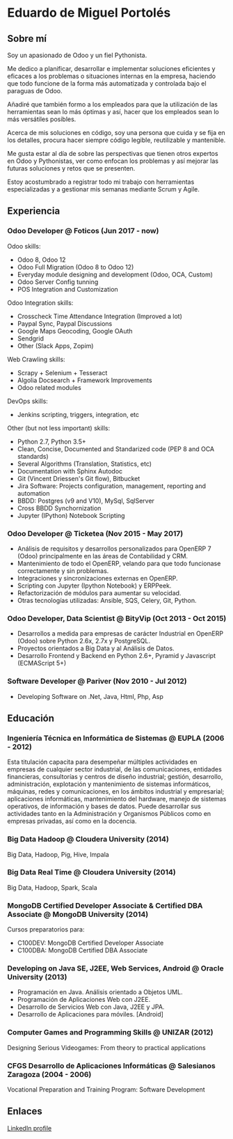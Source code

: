 <!--
### Hi there 👋

**Shide/Shide** is a ✨ _special_ ✨ repository because its `README.md` (this file) appears on your GitHub profile.

Here are some ideas to get you started:

- 🔭 I’m currently working on ...
- 🌱 I’m currently learning ...
- 👯 I’m looking to collaborate on ...
- 🤔 I’m looking for help with ...
- 💬 Ask me about ...
- 📫 How to reach me: ...
- 😄 Pronouns: ...
- ⚡ Fun fact: ...
-->


# Eduardo de Miguel Portolés

## Sobre mí

Soy un apasionado de Odoo y un fiel Pythonista.

Me dedico a planificar, desarrollar e implementar soluciones eficientes y eficaces a los problemas o situaciones internas en la empresa, haciendo que todo funcione de la forma más automatizada y controlada bajo el paraguas de Odoo. 

Añadiré que también formo a los empleados para que la utilización de las herramientas sean lo más óptimas y así, hacer que los empleados sean lo más versátiles posibles.

Acerca de mis soluciones en código, soy una persona que cuida y se fija en los detalles, procura hacer siempre código legible, reutilizable y mantenible.

Me gusta estar al día de sobre las perspectivas que tienen otros expertos en Odoo y Pythonistas, ver como enfocan los problemas y así mejorar las futuras soluciones y retos que se presenten.

Estoy acostumbrado a registrar todo mi trabajo con herramientas especializadas y a gestionar mis semanas mediante Scrum y Agile. 


## Experiencia

### Odoo Developer @ Foticos (Jun 2017 - now)

Odoo skills:
- Odoo 8, Odoo 12
- Odoo Full Migration (Odoo 8 to Odoo 12)
- Everyday module designing and development (Odoo, OCA, Custom)
- Odoo Server Config tunning
- POS Integration and Customization

Odoo Integration skills:
- Crosscheck Time Attendance Integration (Improved a lot)
- Paypal Sync, Paypal Discussions
- Google Maps Geocoding, Google OAuth
- Sendgrid
- Other (Slack Apps, Zopim)

Web Crawling skills:
- Scrapy + Selenium + Tesseract
- Algolia Docsearch + Framework Improvements
- Odoo related modules

DevOps skills:
- Jenkins scripting, triggers, integration, etc

Other (but not less important) skills:
- Python 2.7, Python 3.5+
- Clean, Concise, Documented and Standarized code (PEP 8 and OCA standards)
- Several Algorithms (Translation, Statistics, etc)
- Documentation with Sphinx Autodoc
- Git (Vincent Driessen's Git flow), Bitbucket
- Jira Software: Projects configuration, management, reporting and automation
- BBDD: Postgres (v9 and V10), MySql, SqlServer
- Cross BBDD Synchornization
- Jupyter (IPython) Notebook Scripting

### Odoo Developer @ Ticketea (Nov 2015 - May 2017)

- Análisis de requisitos y desarrollos personalizados para OpenERP 7 (Odoo) principalmente en las áreas de Contabilidad y CRM.
- Mantenimiento de todo el OpenERP, velando para que todo funcionase correctamente y sin problemas.
- Integraciones y sincronizaciones externas en OpenERP.
- Scripting con Jupyter (Ipython Notebook) y ERPPeek.
- Refactorización de módulos para aumentar su velocidad.
- Otras tecnologías utilizadas: Ansible, SQS, Celery, Git, Python.

### Odoo Developer, Data Scientist @ BityVip (Oct 2013 - Oct 2015)

- Desarrollos a medida para empresas de carácter Industrial en OpenERP (Odoo) sobre Python 2.6x, 2.7x y PostgreSQL.
- Proyectos orientados a Big Data y al Análisis de Datos.
- Desarrollo Frontend y Backend en Python 2.6+, Pyramid y Javascript (ECMAScript 5+)

### Software Developer @ Pariver (Nov 2010 - Jul 2012)

- Developing Software on .Net, Java, Html, Php, Asp


## Educación

### Ingeniería Técnica en Informática de Sistemas @ EUPLA (2006 - 2012)

Esta titulación capacita para desempeñar múltiples actividades en empresas de cualquier sector industrial, de las comunicaciones, entidades financieras, consultorías y centros de diseño industrial; gestión, desarrollo, administración, explotación y mantenimiento de sistemas informáticos, máquinas, redes y comunicaciones, en los ámbitos industrial y empresarial; aplicaciones informáticas, mantenimiento del hardware, manejo de sistemas operativos, de información y bases de datos.
Puede desarrollar sus actividades tanto en la Administración y Organismos Públicos como en empresas privadas, así como en la docencia.

### Big Data Hadoop @ Cloudera University (2014)

Big Data, Hadoop, Pig, Hive, Impala

### Big Data Real Time @ Cloudera University (2014)

Big Data, Hadoop, Spark, Scala

### MongoDB Certified Developer Associate & Certified DBA Associate @ MongoDB University (2014)

Cursos preparatorios para: 
- C100DEV: MongoDB Certified Developer Associate
- C100DBA: MongoDB Certified DBA Associate

### Developing on Java SE, J2EE, Web Services, Android @ Oracle University (2013)

- Programación en Java. Análisis orientado a Objetos UML.
- Programación de Aplicaciones Web con J2EE.
- Desarrollo de Servicios Web con Java, J2EE y JPA.
- Desarrollo de Aplicaciones para móviles. [Android]

### Computer Games and Programming Skills @ UNIZAR (2012)

Designing Serious Videogames: From theory to practical applications

### CFGS Desarrollo de Aplicaciones Informáticas @ Salesianos Zaragoza (2004 - 2006)

Vocational Preparation and Training Program: Software Development


## Enlaces

[LinkedIn profile](https://www.linkedin.com/in/eduardodemiguel)

